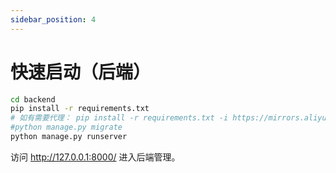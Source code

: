 ```yaml
---
sidebar_position: 4
---
```

# 快速启动（后端）

```bash
cd backend
pip install -r requirements.txt
# 如有需要代理： pip install -r requirements.txt -i https://mirrors.aliyun.com/pypi/simple
#python manage.py migrate
python manage.py runserver
```

访问 http://127.0.0.1:8000/ 进入后端管理。 
